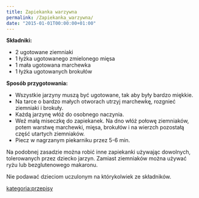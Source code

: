 ```yaml
---
title: Zapiekanka warzywna
permalink: /Zapiekanka_warzywna/
date: "2015-01-01T00:00:00+01:00"
---
```


**Składniki:**

-   2 ugotowane ziemniaki
-   1 łyżka ugotowanego zmielonego mięsa
-   1 mała ugotowana marchewka
-   1 łyżka ugotowanych brokułów

**Sposób przygotowania:**

-   Wszystkie jarzyny muszą być ugotowane, tak aby były bardzo miękkie.
-   Na tarce o bardzo małych otworach utrzyj marchewkę, rozgnieć ziemniaki i brokuły.
-   Każdą jarzynę włóż do osobnego naczynia.
-   Weź małą miseczkę do zapiekanek. Na dno włóż połowę ziemniaków, potem warstwę marchewki, mięsa, brokułów i na wierzch pozostałą część utartych ziemniaków.
-   Piecz w nagrzanym piekarniku przez 5-6 min.

Na podobnej zasadzie można robić inne zapiekanki używając dowolnych, tolerowanych przez dziecko jarzyn. Zamiast ziemniaków można używać ryżu lub bezglutenowego makaronu.

Nie podawać dzieciom uczulonym na którykolwiek ze składników.

[kategoria:przepisy](/atopedia/kategoria:przepisy "wikilink")